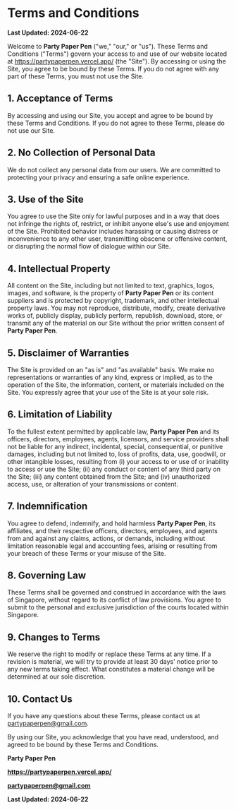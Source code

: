 # Terms and Conditions

**Last Updated: 2024-06-22**

Welcome to **Party Paper Pen** ("we," "our," or "us"). These Terms and Conditions ("Terms") govern your access to and use of our website located at https://partypaperpen.vercel.app/ (the "Site"). By accessing or using the Site, you agree to be bound by these Terms. If you do not agree with any part of these Terms, you must not use the Site.

## 1. Acceptance of Terms

By accessing and using our Site, you accept and agree to be bound by these Terms and Conditions. If you do not agree to these Terms, please do not use our Site.

## 2. No Collection of Personal Data

We do not collect any personal data from our users. We are committed to protecting your privacy and ensuring a safe online experience.

## 3. Use of the Site

You agree to use the Site only for lawful purposes and in a way that does not infringe the rights of, restrict, or inhibit anyone else's use and enjoyment of the Site. Prohibited behavior includes harassing or causing distress or inconvenience to any other user, transmitting obscene or offensive content, or disrupting the normal flow of dialogue within our Site.

## 4. Intellectual Property

All content on the Site, including but not limited to text, graphics, logos, images, and software, is the property of **Party Paper Pen** or its content suppliers and is protected by copyright, trademark, and other intellectual property laws. You may not reproduce, distribute, modify, create derivative works of, publicly display, publicly perform, republish, download, store, or transmit any of the material on our Site without the prior written consent of **Party Paper Pen**.

## 5. Disclaimer of Warranties

The Site is provided on an "as is" and "as available" basis. We make no representations or warranties of any kind, express or implied, as to the operation of the Site, the information, content, or materials included on the Site. You expressly agree that your use of the Site is at your sole risk.

## 6. Limitation of Liability

To the fullest extent permitted by applicable law, **Party Paper Pen** and its officers, directors, employees, agents, licensors, and service providers shall not be liable for any indirect, incidental, special, consequential, or punitive damages, including but not limited to, loss of profits, data, use, goodwill, or other intangible losses, resulting from (i) your access to or use of or inability to access or use the Site; (ii) any conduct or content of any third party on the Site; (iii) any content obtained from the Site; and (iv) unauthorized access, use, or alteration of your transmissions or content.

## 7. Indemnification

You agree to defend, indemnify, and hold harmless **Party Paper Pen**, its affiliates, and their respective officers, directors, employees, and agents from and against any claims, actions, or demands, including without limitation reasonable legal and accounting fees, arising or resulting from your breach of these Terms or your misuse of the Site.

## 8. Governing Law

These Terms shall be governed and construed in accordance with the laws of Singapore, without regard to its conflict of law provisions. You agree to submit to the personal and exclusive jurisdiction of the courts located within Singapore.

## 9. Changes to Terms

We reserve the right to modify or replace these Terms at any time. If a revision is material, we will try to provide at least 30 days' notice prior to any new terms taking effect. What constitutes a material change will be determined at our sole discretion.

## 10. Contact Us

If you have any questions about these Terms, please contact us at partypaperpen@gmail.com.

By using our Site, you acknowledge that you have read, understood, and agreed to be bound by these Terms and Conditions.

**Party Paper Pen**

**https://partypaperpen.vercel.app/**

**partypaperpen@gmail.com**

**Last Updated: 2024-06-22**
